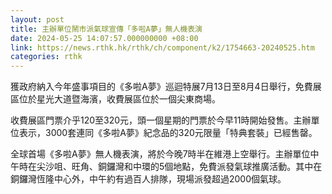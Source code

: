 ```yaml
---
layout: post
title: 主辦單位鬧市派氣球宣傳「多啦A夢」無人機表演
date: 2024-05-25 14:07:57.000000000 +08:00
link: https://news.rthk.hk/rthk/ch/component/k2/1754663-20240525.htm
categories: rthk
---
```


獲政府納入今年盛事項目的《多啦A夢》巡迴特展7月13日至8月4日舉行，免費展區位於星光大道暨海濱，收費展區位於一個尖東商場。

收費展區門票介乎120至320元，頭一個星期的門票於今早11時開始發售。主辦單位表示，3000套連同《多啦A夢》紀念品的320元限量「特典套裝」已經售罄。

全球首場《多啦A夢》無人機表演，將於今晚7時半在維港上空舉行。主辦單位中午時在尖沙咀、旺角、銅鑼灣和中環的5個地點，免費派發氣球推廣活動。其中在銅鑼灣恆隆中心外，中午約有過百人排隊，現場派發超過2000個氣球。
